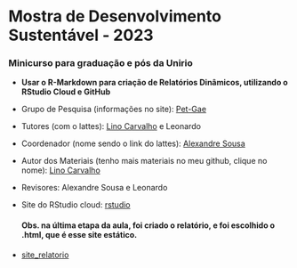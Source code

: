 # Mostra de Desenvolvimento Sustentável - 2023
### Minicurso para graduação e pós da Unirio
* __Usar o R-Markdown para criação de Relatórios Dinâmicos, utilizando o RStudio Cloud e GitHub__
* Grupo de Pesquisa (informações no site): [Pet-Gae](https://sites.google.com/view/escoladecienciadedados/in%C3%ADcio?authuser=0)
* Tutores (com o lattes): [Lino Carvalho](http://lattes.cnpq.br/4414825971337491) e Leonardo
* Coordenador (nome sendo o link do lattes): [Alexandre Sousa](http://lattes.cnpq.br/4763659817918925)
* Autor dos Materiais (tenho mais materiais no meu github, clique no nome): [Lino Carvalho](https://github.com/Linomc)
* Revisores: Alexandre Sousa e Leonardo
* Site do RStudio cloud: [rstudio](https://login.rstudio.cloud/login?redirect=%2F)

  #### Obs. na última etapa da aula, foi criado o relatório, e foi escolhido o .html, que é esse site estático.

* [site_relatorio](https://linomc.github.io/)
